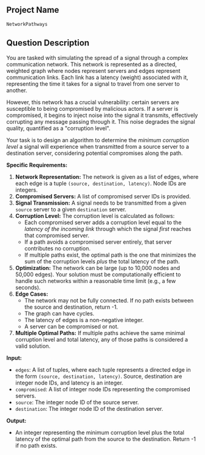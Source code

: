 ## Project Name

```
NetworkPathways
```

## Question Description

You are tasked with simulating the spread of a signal through a complex communication network. This network is represented as a directed, weighted graph where nodes represent servers and edges represent communication links. Each link has a latency (weight) associated with it, representing the time it takes for a signal to travel from one server to another.

However, this network has a crucial vulnerability: certain servers are susceptible to being compromised by malicious actors. If a server is compromised, it begins to inject noise into the signal it transmits, effectively corrupting any message passing through it. This noise degrades the signal quality, quantified as a "corruption level".

Your task is to design an algorithm to determine the *minimum corruption level* a signal will experience when transmitted from a source server to a destination server, considering potential compromises along the path.

**Specific Requirements:**

1.  **Network Representation:** The network is given as a list of edges, where each edge is a tuple `(source, destination, latency)`. Node IDs are integers.
2.  **Compromised Servers:** A list of compromised server IDs is provided.
3.  **Signal Transmission:** A signal needs to be transmitted from a given `source` server to a given `destination` server.
4.  **Corruption Level:** The corruption level is calculated as follows:
    *   Each compromised server adds a corruption level equal to the *latency of the incoming link* through which the signal *first* reaches that compromised server.
    *   If a path avoids a compromised server entirely, that server contributes no corruption.
    *   If multiple paths exist, the optimal path is the one that minimizes the sum of the corruption levels *plus* the total latency of the path.
5.  **Optimization:** The network can be large (up to 10,000 nodes and 50,000 edges). Your solution must be computationally efficient to handle such networks within a reasonable time limit (e.g., a few seconds).
6.  **Edge Cases:**
    *   The network may not be fully connected. If no path exists between the source and destination, return -1.
    *   The graph can have cycles.
    *   The latency of edges is a non-negative integer.
    *   A server can be compromised or not.
7.  **Multiple Optimal Paths:** If multiple paths achieve the same minimal corruption level and total latency, any of those paths is considered a valid solution.

**Input:**

*   `edges`: A list of tuples, where each tuple represents a directed edge in the form `(source, destination, latency)`. Source, destination are integer node IDs, and latency is an integer.
*   `compromised`: A list of integer node IDs representing the compromised servers.
*   `source`: The integer node ID of the source server.
*   `destination`: The integer node ID of the destination server.

**Output:**

*   An integer representing the minimum corruption level plus the total latency of the optimal path from the source to the destination. Return -1 if no path exists.
